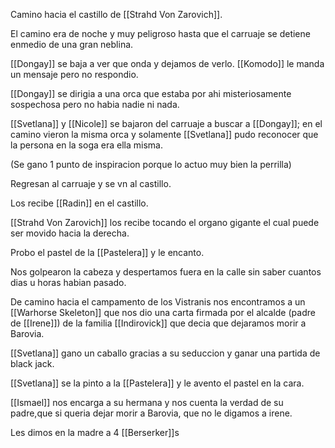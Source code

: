 Camino hacia el castillo de [[Strahd Von Zarovich]].

El camino era de noche y muy peligroso hasta que el carruaje se detiene enmedio de una gran neblina.

[[Dongay]] se baja a ver que onda y dejamos de verlo. [[Komodo]] le manda un mensaje pero no respondio.

[[Dongay]] se dirigia a una orca que estaba por ahi misteriosamente sospechosa pero no habia nadie ni nada.

[[Svetlana]] y [[Nicole]] se bajaron del carruaje a buscar a [[Dongay]]; en el camino vieron la misma orca y solamente [[Svetlana]] pudo reconocer que la persona en la soga era ella misma.

(Se gano 1 punto de inspiracion porque lo actuo muy bien la perrilla)

Regresan al carruaje y se vn al castillo.

Los recibe [[Radin]] en el castillo.

[[Strahd Von Zarovich]] los recibe tocando el organo gigante el cual puede ser movido hacia la derecha.

Probo el pastel de la [[Pastelera]] y le encanto.

Nos golpearon la cabeza y despertamos fuera en la calle sin saber cuantos dias u horas habian pasado.

De camino hacia el campamento de los Vistranis nos encontramos a un [[Warhorse Skeleton]] que nos dio una carta firmada por el alcalde (padre de [[Irene]]) de la familia [[Indirovick]] que decia que dejaramos morir a Barovia.

[[Svetlana]] gano un caballo gracias a su seduccion y ganar una partida de black jack.

[[Svetlana]] se la pinto a la [[Pastelera]] y le avento el pastel en la cara.

[[Ismael]] nos encarga a su hermana y nos cuenta la verdad de su padre,que si queria dejar morir a Barovia, que no le digamos a irene.

Les dimos en la madre a 4 [[Berserker]]s